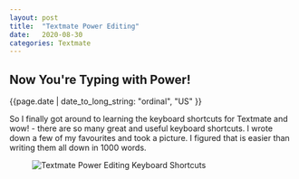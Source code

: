 ```yaml
---
layout: post
title:  "Textmate Power Editing"
date:   2020-08-30
categories: Textmate
---
```


<h2>Now You're Typing with Power!</h2>

{{page.date | date_to_long_string: "ordinal", "US" }}

<section>
  <p>
    So I finally got around to learning the keyboard shortcuts for Textmate and wow! - there are so many great and useful keyboard shortcuts. I wrote down a few of my favourites and took a picture. I figured that is easier than writing them all down in 1000 words.
  </p>
  
  <figure class="fullwidth">
    <img src="https://res.cloudinary.com/kentasy/image/upload/e_sharpen:100/v1598835862/Connected-Thoughts/Textmate-Power-Editing.jpg" alt="Textmate Power Editing Keyboard Shortcuts" />
  </figure>
  
  
  
  
  
</section>